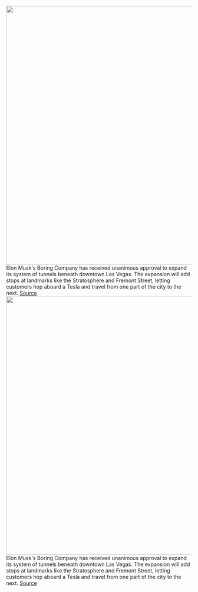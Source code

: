 <img src='https://cdn.vox-cdn.com/thumbor/tZphaVUqFuaPw-qa2lO4zZXsxHs=/0x0:6720x4480/1200x800/filters:focal(2775x2236:3849x3310)/cdn.vox-cdn.com/uploads/chorus_image/image/70981211/Boring_tunnel__2.0.jpg' width='700px' /><br/>
Elon Musk's Boring Company has received unanimous approval to expand its system of tunnels beneath downtown Las Vegas. The expansion will add stops at landmarks like the Stratosphere and Fremont Street, letting customers hop aboard a Tesla and travel from one part of the city to the next.
<a href='https://www.theverge.com/2022/6/15/23170170/the-boring-company-las-vegas-loop-tunnels-expand'> Source <a/><img src='https://cdn.vox-cdn.com/thumbor/tZphaVUqFuaPw-qa2lO4zZXsxHs=/0x0:6720x4480/1200x800/filters:focal(2775x2236:3849x3310)/cdn.vox-cdn.com/uploads/chorus_image/image/70981211/Boring_tunnel__2.0.jpg' width='700px' /><br/>
Elon Musk's Boring Company has received unanimous approval to expand its system of tunnels beneath downtown Las Vegas. The expansion will add stops at landmarks like the Stratosphere and Fremont Street, letting customers hop aboard a Tesla and travel from one part of the city to the next.
<a href='https://www.theverge.com/2022/6/15/23170170/the-boring-company-las-vegas-loop-tunnels-expand'> Source <a/>